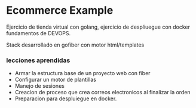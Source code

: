 # Ecommerce Example

Ejercicio de tienda virtual con golang, ejercicio de despliuegue con docker
fundamentos de DEVOPS.

Stack desarrollado en gofiber con motor html/templates

### lecciones aprendidas
- Armar la estructura base de un proyecto web con fiber
- Configurar un motor de plantillas
- Manejo de sesiones
- Creacion de proceso que crea correos electronicos al finalizar la orden
- Preparacion para despluiegue en docker.

